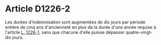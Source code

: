 # Article D1226-2

Les durées d'indemnisation sont augmentées de dix jours par période entière de cinq ans d'ancienneté en plus de la durée d'une année requise à l'article [L. 1226-1][1], sans que chacune d'elle puisse dépasser quatre-vingt-dix jours.

 [1]: /affichCodeArticle.do?cidTexte=LEGITEXT000006072050&idArticle=LEGIARTI000006900965&dateTexte=&categorieLien=cid